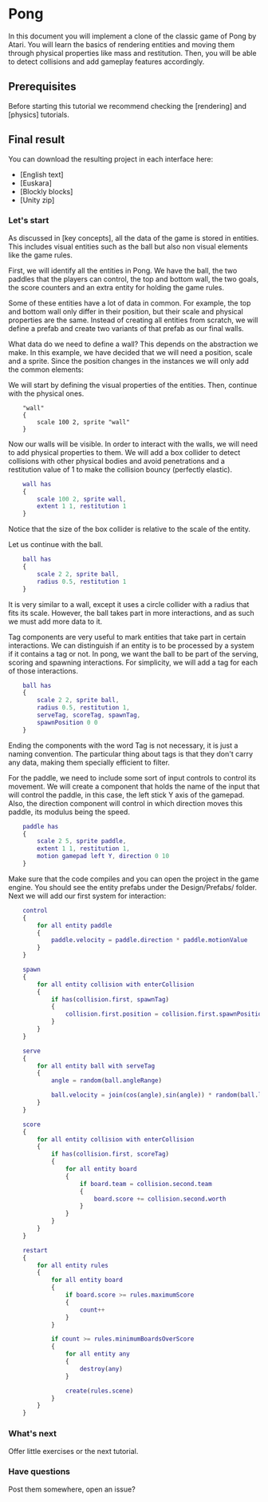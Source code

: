 # Pong

In this document you will implement a clone of the classic game of Pong by
Atari. You will learn the basics of rendering entities and moving them through
physical properties like mass and restitution. Then, you will be able to detect
collisions and add gameplay features accordingly.

## Prerequisites

Before starting this tutorial we recommend checking the [rendering] and
[physics] tutorials.

## Final result

You can download the resulting project in each interface here:

* [English text]
* [Euskara]
* [Blockly blocks]
* [Unity zip]

### Let's start

As discussed in [key concepts], all the data of the game is stored in entities.
This includes visual entities such as the ball but also non visual elements like
the game rules.

First, we will identify all the entities in Pong. We have the ball, the two
paddles that the players can control, the top and bottom wall, the two goals,
the score counters and an extra entity for holding the game rules.

Some of these entities have a lot of data in common. For example, the top and
bottom wall only differ in their position, but their scale and physical
properties are the same. Instead of creating all entities from scratch, we will
define a prefab and create two variants of that prefab as our final walls.

What data do we need to define a wall? This depends on the abstraction we make.
In this example, we have decided that we will need a position, scale and a
sprite. Since the position changes in the instances we will only add the common
elements:

We will start by defining the visual properties of the entities. Then, continue
with the physical ones.

``` text
    "wall"
    {
        scale 100 2, sprite "wall"
    }
```

Now our walls will be visible. In order to interact with the walls, we will need
to add physical properties to them. We will add a box collider to detect
collisions with other physical bodies and avoid penetrations and a restitution
value of 1 to make the collision bouncy (perfectly elastic).

``` m
    wall has
    {
        scale 100 2, sprite wall,
        extent 1 1, restitution 1
    }
```

Notice that the size of the box collider is relative to the scale of the entity.

Let us continue with the ball.

``` m
    ball has
    {
        scale 2 2, sprite ball,
        radius 0.5, restitution 1
    }
```

It is very similar to a wall, except it uses a circle collider with a radius
that fits its scale. However, the ball takes part in more interactions, and as
such we must add more data to it.

Tag components are very useful to mark entities that take part in certain
interactions. We can distinguish if an entity is to be processed by a system if
it contains a tag or not. In pong, we want the ball to be part of the serving,
scoring and spawning interactions. For simplicity, we will add a tag for each
of those interactions.

``` m
    ball has
    {
        scale 2 2, sprite ball,
        radius 0.5, restitution 1,
        serveTag, scoreTag, spawnTag,
        spawnPosition 0 0
    }
```

Ending the components with the word Tag is not necessary, it is just a naming
convention. The particular thing about tags is that they don't carry any data,
making them specially efficient to filter.

For the paddle, we need to include some sort of input controls to control its
movement. We will create a component that holds the name of the input that will
control the paddle, in this case, the left stick Y axis of the gamepad. Also,
the direction component will control in which direction moves this paddle, its
modulus being the speed.

``` m
    paddle has
    {
        scale 2 5, sprite paddle,
        extent 1 1, restitution 1,
        motion gamepad left Y, direction 0 10
    }
```

Make sure that the code compiles and you can open the project in the game
engine. You should see the entity prefabs under the Design/Prefabs/ folder. Next
we will add our first system for interaction:

``` m
    control
    {
        for all entity paddle
        {
            paddle.velocity = paddle.direction * paddle.motionValue
        }
    }
```

``` m
    spawn
    {
        for all entity collision with enterCollision
        {
            if has(collision.first, spawnTag)
            {
                collision.first.position = collision.first.spawnPosition
            }
        }
    }
```

``` m
    serve
    {
        for all entity ball with serveTag
        {
            angle = random(ball.angleRange)

            ball.velocity = join(cos(angle),sin(angle)) * random(ball.lengthRange)
        }
    }
```

``` m
    score
    {
        for all entity collision with enterCollision
        {
            if has(collision.first, scoreTag)
            {
                for all entity board
                {
                    if board.team = collision.second.team
                    {
                        board.score += collision.second.worth
                    }
                }
            }
        }
    }
```

``` m
    restart
    {
        for all entity rules
        {
            for all entity board
            {
                if board.score >= rules.maximumScore
                {
                    count++
                }
            }

            if count >= rules.minimumBoardsOverScore
            {
                for all entity any
                {
                    destroy(any)
                }

                create(rules.scene)
            }
        }
    }
```

### What's next

Offer little exercises or the next tutorial.

### Have questions

Post them somewhere, open an issue?
